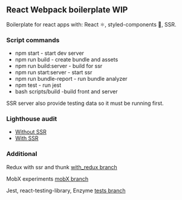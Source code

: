## React Webpack boilerplate WIP

Boilerplate for react apps with: React ⚛️, styled-components 💅, SSR.

### Script commands
+ npm start - start dev server
+ npm run build - create bundle and assets
+ npm run build:server - build for ssr
+ npm run start:server - start ssr
+ npm run bundle-report - run bundle analyzer
+ npm test - run jest
+ bash scripts/build -build front and server

SSR server also provide testing data so it must be running first.

### Lighthouse audit
+ [Without SSR](https://s.mail.ru/Giz9/rdPVNA2Gj)
+ [With SSR](https://s.mail.ru/5Xdg/L5V22pmk2)

### Additional
Redux with ssr and thunk [with_redux branch](https://github.com/akashuba/react-boilerplate/tree/with_redux)

MobX experiments [mobX branch](https://github.com/akashuba/react-boilerplate/tree/mobX)

Jest, react-testing-library, Enzyme [tests branch](https://github.com/akashuba/react-boilerplate/tree/tests)
